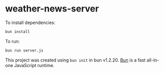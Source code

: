 # weather-news-server

To install dependencies:

```bash
bun install
```

To run:

```bash
bun run server.js
```

This project was created using `bun init` in bun v1.2.20. [Bun](https://bun.com) is a fast all-in-one JavaScript runtime.
